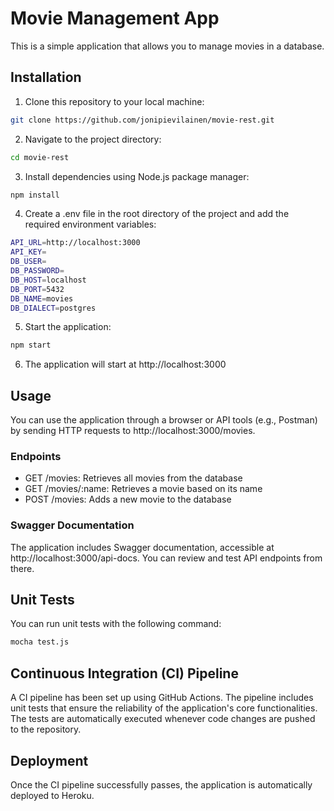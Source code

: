 # Movie Management App

This is a simple application that allows you to manage movies in a database.

## Installation

1. Clone this repository to your local machine:

```bash
git clone https://github.com/jonipievilainen/movie-rest.git
```

2. Navigate to the project directory:
```bash
cd movie-rest
```

3. Install dependencies using Node.js package manager:
```bash
npm install
```

4. Create a .env file in the root directory of the project and add the required environment variables:
```bash
API_URL=http://localhost:3000
API_KEY=
DB_USER=
DB_PASSWORD=
DB_HOST=localhost
DB_PORT=5432
DB_NAME=movies
DB_DIALECT=postgres
```
5. Start the application:
```bash
npm start
```
6. The application will start at http://localhost:3000

## Usage
You can use the application through a browser or API tools (e.g., Postman) by sending HTTP requests to http://localhost:3000/movies.

### Endpoints
* GET /movies: Retrieves all movies from the database
* GET /movies/:name: Retrieves a movie based on its name
* POST /movies: Adds a new movie to the database

### Swagger Documentation
The application includes Swagger documentation, accessible at http://localhost:3000/api-docs. You can review and test API endpoints from there.

## Unit Tests
You can run unit tests with the following command:
```bash
mocha test.js
```

## Continuous Integration (CI) Pipeline
A CI pipeline has been set up using GitHub Actions. The pipeline includes unit tests that ensure the reliability of the application's core functionalities. The tests are automatically executed whenever code changes are pushed to the repository.

## Deployment
Once the CI pipeline successfully passes, the application is automatically deployed to Heroku.
